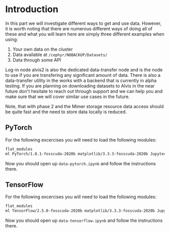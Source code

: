 # Introduction
In this part we will investigate different ways to get and use data. However,
it is worth noting that there are numerous different ways of doing all of these
and what you will learn here are simply three different examples when using:
 1. Your own data on the cluster
 2. Data available at `/cephyr/NOBACKUP/Datasets/`
 3. Data through some API

Log-in node alvis2 is also the dedicated data-transfer node and is the node to
use if you are transfering any significant amount of data. There is also a
data-transfer utility in the works with a backend that is currently in alpha
testing. If you are planning on downloading datasets to Alvis in the near future
don't hesitate to reach out through support and we can help you and make sure
that we will cover similar use cases in the future.

Note, that with phase 2 and the Mimer storage resource data access should be
quite fast and the need to store data locally is reduced.

## PyTorch
For the following excercises you will need to load the following modules:
```bash
flat_modules
ml PyTorch/1.8.1-fosscuda-2020b matplotlib/3.3.3-fosscuda-2020b JupyterLab/2.2.8-GCCcore-10.2.0
```

Now you should open up `data-pytorch.ipynb` and follow the instructions there.

## TensorFlow
For the following excercises you will need to load the following modules:
```bash
flat_modules
ml TensorFlow/2.5.0-fosscuda-2020b matplotlib/3.3.3-fosscuda-2020b JupyterLab/2.2.8-GCCcore-10.2.0
```

Now you should open up `data-tensorflow.ipynb` and follow the instructions there.
